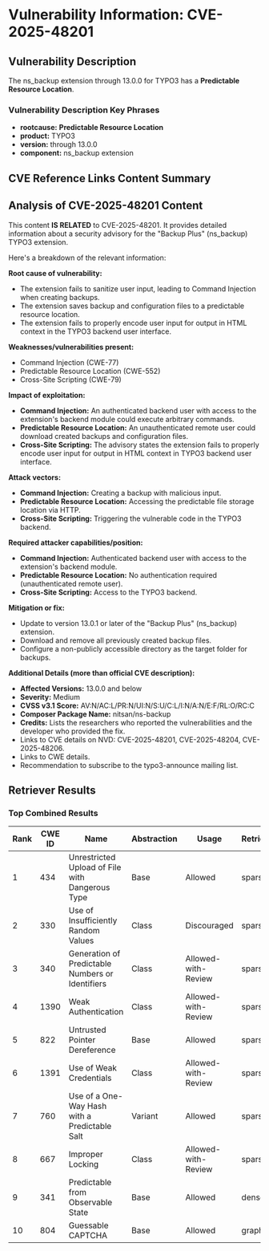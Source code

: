 # Vulnerability Information: CVE-2025-48201

## Vulnerability Description
The ns_backup extension through 13.0.0 for TYPO3 has a **Predictable Resource Location**.

### Vulnerability Description Key Phrases
- **rootcause:** **Predictable Resource Location**
- **product:** TYPO3
- **version:** through 13.0.0
- **component:** ns_backup extension

## CVE Reference Links Content Summary
## Analysis of CVE-2025-48201 Content

This content **IS RELATED** to CVE-2025-48201. It provides detailed information about a security advisory for the "Backup Plus" (ns\_backup) TYPO3 extension.

Here's a breakdown of the relevant information:

**Root cause of vulnerability:**

*   The extension fails to sanitize user input, leading to Command Injection when creating backups.
*   The extension saves backup and configuration files to a predictable resource location.
*   The extension fails to properly encode user input for output in HTML context in the TYPO3 backend user interface.

**Weaknesses/vulnerabilities present:**

*   Command Injection (CWE-77)
*   Predictable Resource Location (CWE-552)
*   Cross-Site Scripting (CWE-79)

**Impact of exploitation:**

*   **Command Injection:** An authenticated backend user with access to the extension's backend module could execute arbitrary commands.
*   **Predictable Resource Location:** An unauthenticated remote user could download created backups and configuration files.
*   **Cross-Site Scripting:**  The advisory states the extension fails to properly encode user input for output in HTML context in TYPO3 backend user interface.

**Attack vectors:**

*   **Command Injection:** Creating a backup with malicious input.
*   **Predictable Resource Location:** Accessing the predictable file storage location via HTTP.
*   **Cross-Site Scripting:** Triggering the vulnerable code in the TYPO3 backend.

**Required attacker capabilities/position:**

*   **Command Injection:** Authenticated backend user with access to the extension's backend module.
*   **Predictable Resource Location:** No authentication required (unauthenticated remote user).
*   **Cross-Site Scripting:** Access to the TYPO3 backend.

**Mitigation or fix:**

*   Update to version 13.0.1 or later of the "Backup Plus" (ns\_backup) extension.
*   Download and remove all previously created backup files.
*   Configure a non-publicly accessible directory as the target folder for backups.

**Additional Details (more than official CVE description):**

*   **Affected Versions:** 13.0.0 and below
*   **Severity:** Medium
*   **CVSS v3.1 Score:** AV:N/AC:L/PR:N/UI:N/S:U/C:L/I:N/A:N/E:F/RL:O/RC:C
*   **Composer Package Name:** nitsan/ns-backup
*   **Credits:** Lists the researchers who reported the vulnerabilities and the developer who provided the fix.
*   Links to CVE details on NVD: CVE-2025-48201, CVE-2025-48204, CVE-2025-48206.
*   Links to CWE details.
*   Recommendation to subscribe to the typo3-announce mailing list.

## Retriever Results

### Top Combined Results

| Rank | CWE ID | Name | Abstraction | Usage  | Retrievers | Individual Scores |
|------|--------|------|-------------|-------|------------|-------------------|
| 1 | 434 | Unrestricted Upload of File with Dangerous Type | Base | Allowed | sparse | 0.089 |
| 2 | 330 | Use of Insufficiently Random Values | Class | Discouraged | sparse | 0.084 |
| 3 | 340 | Generation of Predictable Numbers or Identifiers | Class | Allowed-with-Review | sparse | 0.082 |
| 4 | 1390 | Weak Authentication | Class | Allowed-with-Review | sparse | 0.079 |
| 5 | 822 | Untrusted Pointer Dereference | Base | Allowed | sparse | 0.079 |
| 6 | 1391 | Use of Weak Credentials | Class | Allowed-with-Review | sparse | 0.079 |
| 7 | 760 | Use of a One-Way Hash with a Predictable Salt | Variant | Allowed | sparse | 0.078 |
| 8 | 667 | Improper Locking | Class | Allowed-with-Review | sparse | 0.077 |
| 9 | 341 | Predictable from Observable State | Base | Allowed | dense | 0.365 |
| 10 | 804 | Guessable CAPTCHA | Base | Allowed | graph | 0.003 |

